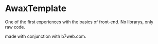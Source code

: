 # AwaxTemplate

One of the first experiences with the basics of front-end.
No librarys, only raw code.

made with conjunction with b7web.com.
